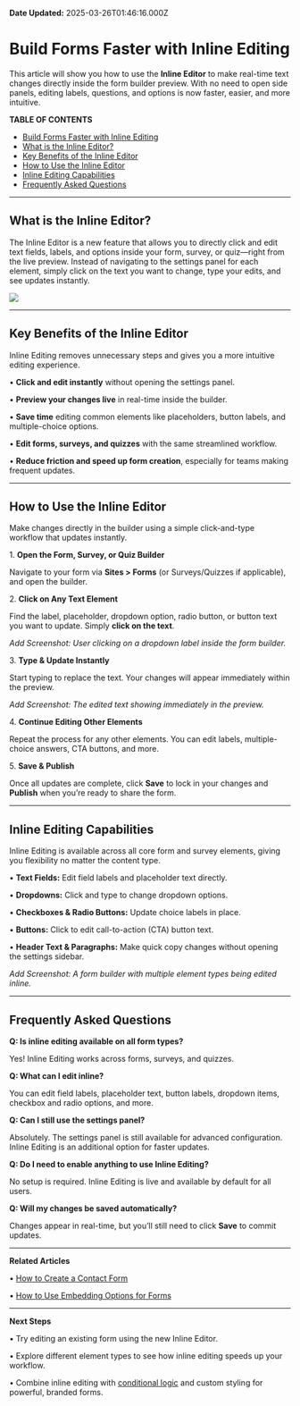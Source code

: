**Date Updated:** 2025-03-26T01:46:16.000Z

# **Build Forms Faster with Inline Editing**

This article will show you how to use the **Inline Editor** to make real-time text changes directly inside the form builder preview. With no need to open side panels, editing labels, questions, and options is now faster, easier, and more intuitive.

  
**TABLE OF CONTENTS**

* [Build Forms Faster with Inline Editing](#Build-Forms-Faster-with-Inline-Editing)[](#What-is-the-Inline-Editor?)
* [What is the Inline Editor?](#What-is-the-Inline-Editor?)
* [Key Benefits of the Inline Editor](#Key-Benefits-of-the-Inline-Editor)[](#How-to-Use-the-Inline-Editor)
* [How to Use the Inline Editor](#How-to-Use-the-Inline-Editor)[](#Inline-Editing-Capabilities)
* [Inline Editing Capabilities](#Inline-Editing-Capabilities)[](#Frequently-Asked-Questions)
* [Frequently Asked Questions](#Frequently-Asked-Questions)

---

## **What is the Inline Editor?**

  
The Inline Editor is a new feature that allows you to directly click and edit text fields, labels, and options inside your form, survey, or quiz—right from the live preview. Instead of navigating to the settings panel for each element, simply click on the text you want to change, type your edits, and see updates instantly.

  
_![](https://s3.amazonaws.com/cdn.freshdesk.com/data/helpdesk/attachments/production/155043960220/original/vej4i6qWtU1aqmHj3orNKQ2dSFNYfRQt0Q.png?1742933694)_

---

## **Key Benefits of the Inline Editor**

  
Inline Editing removes unnecessary steps and gives you a more intuitive editing experience.

 • **Click and edit instantly** without opening the settings panel.

 • **Preview your changes live** in real-time inside the builder.

 • **Save time** editing common elements like placeholders, button labels, and multiple-choice options.

 • **Edit forms, surveys, and quizzes** with the same streamlined workflow.

 • **Reduce friction and speed up form creation**, especially for teams making frequent updates.

---

## **How to Use the Inline Editor**

  
Make changes directly in the builder using a simple click-and-type workflow that updates instantly.

 1\. **Open the Form, Survey, or Quiz Builder**

Navigate to your form via **Sites > Forms** (or Surveys/Quizzes if applicable), and open the builder.

 2\. **Click on Any Text Element**

Find the label, placeholder, dropdown option, radio button, or button text you want to update. Simply **click on the text**.

_Add Screenshot: User clicking on a dropdown label inside the form builder._

 3\. **Type & Update Instantly**

Start typing to replace the text. Your changes will appear immediately within the preview.

_Add Screenshot: The edited text showing immediately in the preview._

 4\. **Continue Editing Other Elements**

Repeat the process for any other elements. You can edit labels, multiple-choice answers, CTA buttons, and more.

 5\. **Save & Publish**

Once all updates are complete, click **Save** to lock in your changes and **Publish** when you’re ready to share the form.

---

## **Inline Editing Capabilities**

  
Inline Editing is available across all core form and survey elements, giving you flexibility no matter the content type.

 • **Text Fields:** Edit field labels and placeholder text directly.

 • **Dropdowns:** Click and type to change dropdown options.

 • **Checkboxes & Radio Buttons:** Update choice labels in place.

 • **Buttons:** Click to edit call-to-action (CTA) button text.

 • **Header Text & Paragraphs:** Make quick copy changes without opening the settings sidebar.

  
_Add Screenshot: A form builder with multiple element types being edited inline._

---

## **Frequently Asked Questions**

  
**Q: Is inline editing available on all form types?**

Yes! Inline Editing works across forms, surveys, and quizzes.

  
**Q: What can I edit inline?**

You can edit field labels, placeholder text, button labels, dropdown items, checkbox and radio options, and more.

  
**Q: Can I still use the settings panel?**

Absolutely. The settings panel is still available for advanced configuration. Inline Editing is an additional option for faster updates.

  
**Q: Do I need to enable anything to use Inline Editing?**

No setup is required. Inline Editing is live and available by default for all users.

  
**Q: Will my changes be saved automatically?**

Changes appear in real-time, but you’ll still need to click **Save** to commit updates.

---

**Related Articles**

 • [How to Create a Contact Form](https://help.gohighlevel.com/en/support/solutions/articles/155000004549-how-to-create-a-contact-form-in-highlevel-)

 • [How to Use Embedding Options for Forms](https://help.gohighlevel.com/support/solutions/articles/155000004538-how-to-use-embedding-options-for-forms-triggers-layouts-and-deactivation-settings-explained)

---

**Next Steps**

 • Try editing an existing form using the new Inline Editor.

 • Explore different element types to see how inline editing speeds up your workflow.

 • Combine inline editing with [conditional logic](https://help.gohighlevel.com/support/solutions/articles/155000001314-conditional-logic-in-forms) and custom styling for powerful, branded forms.
